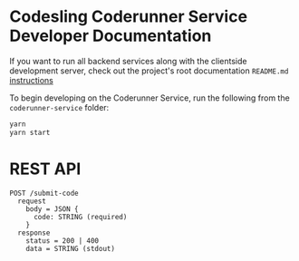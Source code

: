 # Codesling Coderunner Service Developer Documentation

If you want to run all backend services along with the clientside development server, check out the project's root documentation `README.md` [instructions](../README.md)

To begin developing on the Coderunner Service, run the following from the `coderunner-service` folder:

```bash
yarn
yarn start
```

# REST API

```plaintext
POST /submit-code
  request
    body = JSON {
      code: STRING (required)
    }
  response
    status = 200 | 400
    data = STRING (stdout)
```
